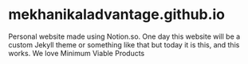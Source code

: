 # mekhanikaladvantage.github.io

Personal website made using Notion.so. 
One day this website will be a custom Jekyll theme or something like that
but today it is this, and this works. We love Minimum Viable Products
